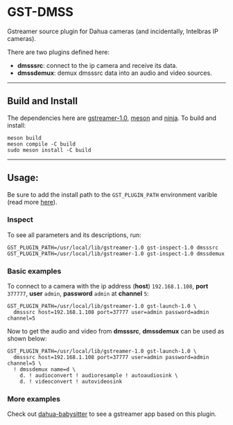 # GST-DMSS
Gstreamer source plugin for Dahua cameras (and incidentally, Intelbras IP cameras).

There are two plugins defined here:
- **dmsssrc**: connect to the ip camera and receive its data.
- **dmssdemux**: demux dmsssrc data into an audio and video sources.

---
## Build and Install
The dependencies here are [gstreamer-1.0](https://gstreamer.freedesktop.org/), [meson](https://mesonbuild.com) and [ninja](https://ninja-build.org).
To build and install:
```
meson build
meson compile -C build
sudo meson install -C build
```

---
## Usage:
Be sure to add the install path to the `GST_PLUGIN_PATH` environment varible (read more [here](https://gstreamer.freedesktop.org/documentation/gstreamer/running.html?gi-language=c)).

### Inspect
To see all parameters and its descriptions, run:

```
GST_PLUGIN_PATH=/usr/local/lib/gstreamer-1.0 gst-inspect-1.0 dmsssrc
GST_PLUGIN_PATH=/usr/local/lib/gstreamer-1.0 gst-inspect-1.0 dmssdemux
```

### Basic examples
To connect to a camera with the ip address (**host**) `192.168.1.108`, **port** `377777`, **user** `admin`, **password** `admin` at **channel** `5`:

``` 
GST_PLUGIN_PATH=/usr/local/lib/gstreamer-1.0 gst-launch-1.0 \
  dmsssrc host=192.168.1.108 port=37777 user=admin password=admin channel=5
```

Now to get the audio and video from **dmsssrc**, **dmssdemux** can be used as shown below:

``` 
GST_PLUGIN_PATH=/usr/local/lib/gstreamer-1.0 gst-launch-1.0 \
  dmsssrc host=192.168.1.108 port=37777 user=admin password=admin channel=5 \
  ! dmssdemux name=d \
    d. ! audioconvert ! audioresample ! autoaudiosink \
    d. ! videoconvert ! autovideosink
```

### More examples
Check out [dahua-babysitter](https://github.com/felipealmeida/dahua-babysitter) to see a gstreamer app based on this plugin.
